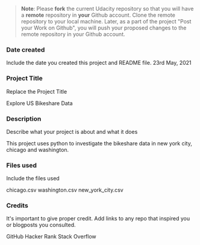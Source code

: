 >**Note**: Please **fork** the current Udacity repository so that you will have a **remote** repository in **your** Github account. Clone the remote repository to your local machine. Later, as a part of the project "Post your Work on Github", you will push your proposed changes to the remote repository in your Github account.

### Date created
Include the date you created this project and README file.
23rd May, 2021

### Project Title
Replace the Project Title

Explore US Bikeshare Data

### Description
Describe what your project is about and what it does

This project uses python to investigate the bikeshare data in new york city, chicago and washington.

### Files used
Include the files used

chicago.csv
washington.csv
new_york_city.csv

### Credits
It's important to give proper credit. Add links to any repo that inspired you or blogposts you consulted.

GitHub
Hacker Rank
Stack Overflow
